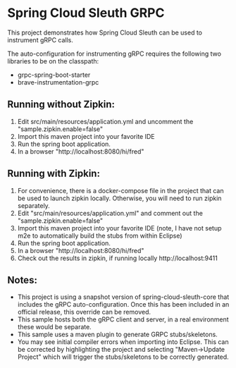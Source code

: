 # Spring Cloud Sleuth GRPC

This project demonstrates how Spring Cloud Sleuth can be used to instrument gRPC calls.

The auto-configuration for instrumenting gRPC requires the following two libraries to be on the classpath:

- grpc-spring-boot-starter
- brave-instrumentation-grpc

## Running without Zipkin:

1. Edit src/main/resources/application.yml and uncomment the "sample.zipkin.enable=false"
2. Import this maven project into your favorite IDE
3. Run the spring boot application.
4. In a browser "http://localhost:8080/hi/fred"


## Running with Zipkin:

1. For convenience, there is a docker-compose file in the project that can be used to launch zipkin locally. Otherwise, you will need to run zipkin separately.
2. Edit "src/main/resources/application.yml" and comment out the "sample.zipkin.enable=false"
3. Import this maven project into your favorite IDE (note, I have not setup m2e to automatically build the stubs from within Eclipse)
4. Run the spring boot application.
5. In a browser "http://localhost:8080/hi/fred"
6. Check out the results in zipkin, if running locally http://localhost:9411


## Notes:

- This project is using a snapshot version of spring-cloud-sleuth-core that includes the gRPC auto-configuration. Once this has been included in an official release, this override can be removed. 
- This sample hosts both the gRPC client and server, in a real environment these would be separate.
- This sample uses a maven plugin to generate GRPC stubs/skeletons.
- You may see initial compiler errors when importing into Eclipse. This can be corrected by highlighting the project and selecting "Maven->Update Project" which
  will trigger the stubs/skeletons to be correctly generated. 
